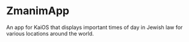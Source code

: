 # ZmanimApp
An app for KaiOS that displays important times of day in Jewish law for various locations around the world. 
